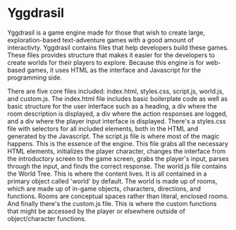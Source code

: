# Yggdrasil

Yggdrasil is a game engine made for those that wish to create large, exploration-based text-adventure games with a good amount of interactivty.
Yggdrasil contains files that help developers build these games. These files provides structure that makes it easier for the developers to
create worlds for their players to explore. Because this engine is for web-based games, it uses HTML as the interface and Javascript for the 
programming side.

There are five core files included: index.html, styles.css, script.js, world.js, and custom.js. The index.html file includes basic boilerplate
code as well as basic structure for the user interface such as a heading, a div where the room description is displayed, a div where the action
responses are logged, and a div where the player input interface is displayed. There's a styles.css file with selectors for all included elements,
both in the HTML and generated by the Javascript. The script.js file is where most of the magic happens. This is the essence of the engine. This
file grabs all the necessary HTML elements, initializes the player character, changes the interface from the introductory screen to the game
screen, grabs the player's input, parses through the input, and finds the correct response. The world.js file contains the World Tree. This is
where the content lives. It is all contained in a primary object called 'world' by default. The world is made up of rooms, which are made up of
in-game objects, characters, directions, and functions. Rooms are conceptual spaces rather than literal, enclosed rooms. And finally there's the
custom.js file. This is where the custom functions that might be accessed by the player or elsewhere outside of object/character functions.
